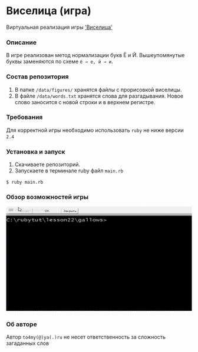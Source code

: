 # Виселица (игра)

Виртуальная реализация игры ['Виселица'](https://ru.wikipedia.org/wiki/%D0%92%D0%B8%D1%81%D0%B5%D0%BB%D0%B8%D1%86%D0%B0_(%D0%B8%D0%B3%D1%80%D0%B0))

### Описание
В игре реализован метод нормализации букв Ё и Й. Вышеупомянутые буквы заменяются по схеме 
`ё → е, й → и`.

### Состав репозитория
1. В папке `/data/figures/` хранятся файлы с прорисовкой виселицы.
2. В файле `/data/words.txt` хранятся слова для разгадывания. Новое слово заносится с новой строки и в верхнем регистре.

### Требования 
Для корректной игры необходимо использовать `ruby`  не ниже версии `2.4`

### Установка и запуск

1. Скачиваете репозиторий.
2. Запускаете в терминале ruby файл `main.rb`  

```
$ ruby main.rb
```
### Обзор возможностей игры
![пример](https://github.com/to4my/gallows/blob/master/sample.gif)

### Об авторе
Автор `to4my(@)ya(.)ru` не несет ответственность за сложность загаданных слов
